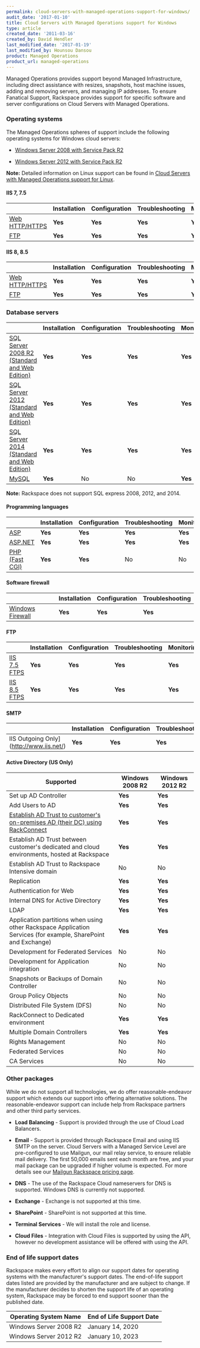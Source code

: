 ```yaml
---
permalink: cloud-servers-with-managed-operations-support-for-windows/
audit_date: '2017-01-10'
title: Cloud Servers with Managed Operations support for Windows
type: article
created_date: '2011-03-16'
created_by: David Hendler
last_modified_date: '2017-01-19'
last_modified_by: Hounsou Dansou
product: Managed Operations
product_url: managed-operations
---
```


Managed Operations provides support beyond Managed Infrastructure,
including direct assistance with resizes, snapshots, host machine
issues, adding and removing servers, and managing IP addresses. To
ensure Fanatical Support, Rackspace provides support for specific
software and server configurations on Cloud Servers with Managed
Operations.

### Operating systems

The Managed Operations spheres of support include the following
operating systems for Windows cloud servers:

- [Windows Server 2008 with Service Pack
 R2](http://technet.microsoft.com/library/dd349801)

- [Windows Server 2012 with Service Pack
 R2](http://technet.microsoft.com/en-US/windowsserver/hh534429)

**Note:** Detailed information on Linux support can be found in [Cloud
Servers with Managed Operations support for
Linux](/how-to/cloud-servers-with-managed-operations-support-for-linux).

#### IIS 7, 7.5

|    | **Installation** | **Configuration** | **Troubleshooting** | **Monitoring** | **Patching** |
| --- | --- | --- | --- | --- | --- |
| [Web HTTP/HTTPS](http://www.iis.net/) |**Yes** | **Yes** | **Yes** | **Yes** | **Yes** |
|[FTP](http://www.iis.net/) | **Yes** | **Yes** | **Yes** |**Yes** | **Yes** |

#### IIS 8, 8.5

|    | **Installation** | **Configuration** | **Troubleshooting** | **Monitoring** | **Patching** |
| --- | --- | --- | --- | --- | --- |
| [Web HTTP/HTTPS](http://www.iis.net/) |**Yes** | **Yes** | **Yes** | **Yes** | **Yes** |
| [FTP](http://www.iis.net/) | **Yes** | **Yes** | **Yes** |**Yes** | **Yes** |

### Database servers

|    | **Installation** | **Configuration** | **Troubleshooting** | **Monitoring** | **Patching** |
| --- | --- | --- | --- | --- | --- |
| [SQL Server 2008 R2 (Standard and Web Edition)](http://www.microsoft.com/en-us/server-cloud/products/sql-server/) |**Yes** | **Yes** | **Yes** | **Yes** | **Yes** |
| [SQL Server 2012 (Standard and Web Edition)](http://www.microsoft.com/en-us/server-cloud/products/sql-server/)| **Yes** |**Yes** | **Yes** | **Yes** | **Yes** |
| [SQL Server 2014 (Standard and Web Edition)](http://www.microsoft.com/en-us/server-cloud/products/sql-server/)| **Yes** | **Yes** | **Yes** | **Yes** | **Yes** |
| [MySQL](http://www.mysql.com/why-mysql/windows/) | **Yes** | No | No | **Yes** | No |

**Note:** Rackspace does not support SQL express 2008, 2012, and 2014.

#### Programming languages

|    | **Installation** | **Configuration** | **Troubleshooting** | **Monitoring** | **Patching** |
| --- | --- | --- | --- | --- | --- |
| [ASP](https://msdn.microsoft.com/en-us/library/aa286483.aspx) |**Yes** | **Yes** | **Yes** | **Yes** | **Yes**|
| [ASP.NET](http://www.asp.net/) | **Yes** | **Yes** |**Yes** | **Yes** | **Yes** |
| [PHP (Fast CGI)](http://www.php.net/) | **Yes** | **Yes** | No | No | No |

#### Software firewall

|    | **Installation** | **Configuration** | **Troubleshooting** |
| --- | --- | --- | --- |
| [Windows Firewall](http://windows.microsoft.com/en-us/windows-8/windows-firewall-from-start-to-finish)| **Yes** | **Yes**| **Yes** |

#### FTP

|    | **Installation** | **Configuration** | **Troubleshooting** | **Monitoring** | **Patching** |
| --- | --- | --- | --- | --- | --- |
| [IIS 7.5 FTPS](https://www.microsoft.com/en-us/download/details.aspx?id=14045) |**Yes** | **Yes** | **Yes** | **Yes** | **Yes** |
| [IIS 8.5 FTPS](https://technet.microsoft.com/en-us/library/hh831655.aspx)| **Yes** | **Yes** | **Yes** | **Yes** | **Yes** |

#### SMTP

|    | **Installation** | **Configuration** | **Troubleshooting** | **Monitoring** | **Patching** |
| --- | --- | --- | --- | --- | --- |
| IIS Outgoing Only](http://www.iis.net/) |**Yes** | **Yes** | **Yes** | **Yes** | No |

#### Active Directory (US Only)

| Supported | Windows 2008 R2| Windows 2012 R2|
| --------- | -------------| ------------ |
| Set up AD Controller | **Yes** | **Yes** |
|Add Users to AD | **Yes** | **Yes** |
| [Establish AD Trust to customer's on-premises AD (their DC) using RackConnect](https://www.rackspace.com/cloud/hybrid/rackconnect) |**Yes** | **Yes** |
| Establish AD Trust between customer's dedicated and cloud environments, hosted at Rackspace | **Yes** |**Yes** |
| Establish AD Trust to Rackspace Intensive domain | No | No |
| Replication | **Yes** | **Yes** |
| Authentication for Web | **Yes** | **Yes** |
| Internal DNS for Active Directory |**Yes** | **Yes** |
| LDAP | **Yes** | **Yes** |
|Application partitions when using other Rackspace Application Services (for example, SharePoint and Exchange) | **Yes** | **Yes** |
|Development for Federated Services | No | No |
| Development for Application integration | No | No |
| Snapshots or Backups of Domain Controller | No | No |
| Group Policy Objects | No | No |
| Distributed File System (DFS) | No | No |
| RackConnect to Dedicated environment |**Yes** | **Yes** |
| Multiple Domain Controllers | **Yes** | **Yes** |
| Rights Management | No | No |
| Federated Services | No | No |
| CA Services | No | No |

### Other packages

<span>While we do not support all technologies, we do offer reasonable-endeavor
support which extends our support into offering alternative solutions. The
reasonable-endeavor support can include help from Rackspace partners and other
third party services.

-   **Load Balancing** - Support is provided through the use of Cloud
    Load Balancers.

-   **Email** - Support is provided through Rackspace Email and using
    IIS SMTP on the server. Cloud Servers with a Managed Service Level
    are pre-configured to use Mailgun, our mail relay service, to ensure
    reliable mail delivery. The first 50,000 emails sent each month are
    free, and your mail package can be upgraded if higher volume
    is expected. For more details see our [Mailgun Rackspace pricing
    page](http://www.mailgun.com/rackspace).

-   **DNS** - The use of the Rackspace Cloud nameservers for DNS
    is supported. Windows DNS is currently not supported.

-   **Exchange** - Exchange is not supported at this time.

-   **SharePoint** - SharePoint is not supported at this time.

-   **Terminal Services** - We will install the role and license.

-   **Cloud Files** - Integration with Cloud Files is supported by using the
    API, however no development assistance will be offered with using the API.

### End of life support dates

Rackspace makes every effort to align our support dates for operating
systems with the manufacturer's support dates. The end-of-life support
dates listed are provided by the manufacturer and are subject to change.
If the manufacturer decides to shorten the support life of an
operating system, Rackspace may be forced to end support sooner than the
published date.

| Operating System Name | End of Life Support Date |
|--------------------- | ------------------------ |
| Windows Server 2008 R2 | January 14, 2020 |
| Windows Server 2012 R2 | January 10, 2023 |
